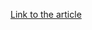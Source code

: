 [Link to the article](https://www.cisa.gov/news-events/alerts/2025/05/01/cisa-releases-two-industrial-control-systems-advisories)
